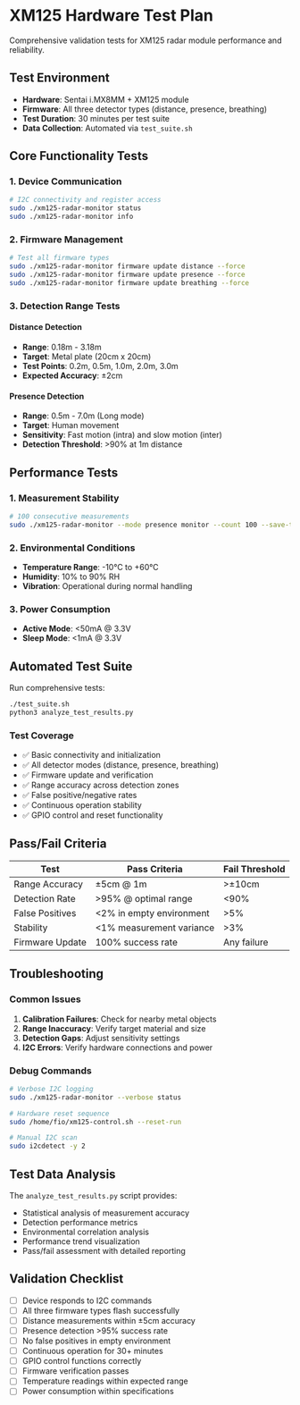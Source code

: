 # XM125 Hardware Test Plan

Comprehensive validation tests for XM125 radar module performance and reliability.

## Test Environment

- **Hardware**: Sentai i.MX8MM + XM125 module
- **Firmware**: All three detector types (distance, presence, breathing)
- **Test Duration**: 30 minutes per test suite
- **Data Collection**: Automated via `test_suite.sh`

## Core Functionality Tests

### 1. Device Communication
```bash
# I2C connectivity and register access
sudo ./xm125-radar-monitor status
sudo ./xm125-radar-monitor info
```

### 2. Firmware Management
```bash
# Test all firmware types
sudo ./xm125-radar-monitor firmware update distance --force
sudo ./xm125-radar-monitor firmware update presence --force
sudo ./xm125-radar-monitor firmware update breathing --force
```

### 3. Detection Range Tests

#### Distance Detection
- **Range**: 0.18m - 3.18m
- **Target**: Metal plate (20cm x 20cm)
- **Test Points**: 0.2m, 0.5m, 1.0m, 2.0m, 3.0m
- **Expected Accuracy**: ±2cm

#### Presence Detection
- **Range**: 0.5m - 7.0m (Long mode)
- **Target**: Human movement
- **Sensitivity**: Fast motion (intra) and slow motion (inter)
- **Detection Threshold**: >90% at 1m distance

## Performance Tests

### 1. Measurement Stability
```bash
# 100 consecutive measurements
sudo ./xm125-radar-monitor --mode presence monitor --count 100 --save-to stability_test.csv
```

### 2. Environmental Conditions
- **Temperature Range**: -10°C to +60°C
- **Humidity**: 10% to 90% RH
- **Vibration**: Operational during normal handling

### 3. Power Consumption
- **Active Mode**: <50mA @ 3.3V
- **Sleep Mode**: <1mA @ 3.3V

## Automated Test Suite

Run comprehensive tests:
```bash
./test_suite.sh
python3 analyze_test_results.py
```

### Test Coverage
- ✅ Basic connectivity and initialization
- ✅ All detector modes (distance, presence, breathing)
- ✅ Firmware update and verification
- ✅ Range accuracy across detection zones
- ✅ False positive/negative rates
- ✅ Continuous operation stability
- ✅ GPIO control and reset functionality

## Pass/Fail Criteria

| Test | Pass Criteria | Fail Threshold |
|------|---------------|----------------|
| Range Accuracy | ±5cm @ 1m | >±10cm |
| Detection Rate | >95% @ optimal range | <90% |
| False Positives | <2% in empty environment | >5% |
| Stability | <1% measurement variance | >3% |
| Firmware Update | 100% success rate | Any failure |

## Troubleshooting

### Common Issues
1. **Calibration Failures**: Check for nearby metal objects
2. **Range Inaccuracy**: Verify target material and size
3. **Detection Gaps**: Adjust sensitivity settings
4. **I2C Errors**: Verify hardware connections and power

### Debug Commands
```bash
# Verbose I2C logging
sudo ./xm125-radar-monitor --verbose status

# Hardware reset sequence
sudo /home/fio/xm125-control.sh --reset-run

# Manual I2C scan
sudo i2cdetect -y 2
```

## Test Data Analysis

The `analyze_test_results.py` script provides:
- Statistical analysis of measurement accuracy
- Detection performance metrics
- Environmental correlation analysis
- Performance trend visualization
- Pass/fail assessment with detailed reporting

## Validation Checklist

- [ ] Device responds to I2C commands
- [ ] All three firmware types flash successfully
- [ ] Distance measurements within ±5cm accuracy
- [ ] Presence detection >95% success rate
- [ ] No false positives in empty environment
- [ ] Continuous operation for 30+ minutes
- [ ] GPIO control functions correctly
- [ ] Firmware verification passes
- [ ] Temperature readings within expected range
- [ ] Power consumption within specifications
